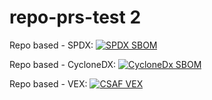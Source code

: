 # repo-prs-test 2

Repo based - SPDX: [![SPDX SBOM](https://img.shields.io/endpoint?url=https%3A%2F%2Fapi-hooks.soos.io%2Fapi%2Fshieldsio-badges%3FbadgeType%3DSpdxSbom%26pid%3Dhcnx77np1)](https://app.soos.io/research/repositories/github/soos-io/sample-project-python/?attributionFormat=Spdx)

Repo based - CycloneDX: [![CycloneDx SBOM](https://img.shields.io/endpoint?url=https%3A%2F%2Fapi-hooks.soos.io%2Fapi%2Fshieldsio-badges%3FbadgeType%3DCycloneDxSbom%26pid%3Dhcnx77np1)](https://app.soos.io/research/repositories/github/soos-io/sample-project-python/?attributionFormat=CycloneDx)

Repo based - VEX: [![CSAF VEX](https://img.shields.io/endpoint?url=https%3A%2F%2Fapi-hooks.soos.io%2Fapi%2Fshieldsio-badges%3FbadgeType%3DVexSbom%26pid%3Dhcnx77np1)](https://app.soos.io/research/repositories/github/soos-io/sample-project-python/?attributionFormat=CsafVex)

